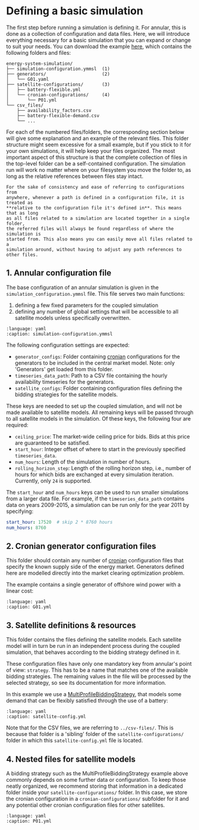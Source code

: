 # Defining a basic simulation

The first step before running a simulation is defining it. For annular, this is
done as a collection of configuration and data files. Here, we will introduce
everything necessary for a basic simulation that you can expand or change to
suit your needs. You can download the example [here](example.com/download),
which contains the following folders and files:

```
energy-system-simulation/
├── simulation-configuration.ymmsl  (1)
├── generators/                     (2)
│   └── G01.yaml
├── satellite-configurations/       (3)
│   ├── battery-flexible.yml
│   └── cronian-configurations/     (4)
│       └── P01.yml
└── csv_files/
    ├── availability_factors.csv
    ├── battery-flexible-demand.csv
    └── ...
```

For each of the numbered files/folders, the corresponding section below will
give some explanation and an example of the relevant files. This folder
structure might seem excessive for a small example, but if you stick to it for
your own simulations, it will help keep your files organized. The most important
aspect of this structure is that the complete collection of files in the
top-level folder can be a self-contained configuration. The simulation run will
work no matter where on your filesystem you move the folder to, as long as the
relative references between files stay intact.

```{admonition} Paths must be relative
For the sake of consistency and ease of referring to configurations from
anywhere, whenever a path is defined in a configuration file, it is treated as
**relative to the configuration file it's defined in**. This means that as long
as all files related to a simulation are located together in a single folder,
the referred files will always be found regardless of where the simulation is
started from. This also means you can easily move all files related to a
simulation around, without having to adjust any path references to other files.
```

## 1. Annular configuration file

The base configuration of an annular simulation is given in the
`simulation_configuration.ymmsl` file. This file serves two main functions:

1. defining a few fixed parameters for the coupled simulation
2. defining any number of global settings that will be accessible to all
   satellite models unless specifically overwritten.

```{literalinclude} example-project/simulation-configuration.ymmsl
:language: yaml
:caption: simulation-configuration.ymmsl
```

The following configuration settings are expected:

- `generator_configs`: Folder containing [cronian] configurations for the generators
  to be included in the central market model. Note: only 'Generators' get loaded
  from this folder.
- `timeseries_data_path`: Path to a CSV file containing the hourly availability
  timeseries for the generators.
- `satellite_configs`: Folder containing configuration files defining the
  bidding strategies for the satellite models.

These keys are needed to set up the coupled simulation, and will not be made
available to satellite models. All remaining keys will be passed through to all
satellite models in the simulation. Of these keys, the following four are
required:

- `ceiling_price`: The market-wide ceiling price for bids. Bids at this price
  are guaranteed to be satisfied.
- `start_hour`: Integer offset of where to start in the previously specified
  `timeseries_data`.
- `num_hours`: Length of the simulation in number of hours.
- `rolling_horizon_step`: Length of the rolling horizon step, i.e., number of
  hours for which bids are exchanged at every simulation iteration. Currently,
  only `24` is supported.

The `start_hour` and `num_hours` keys can be used to run smaller simulations
from a larger data file. For example, if the `timeseries_data_path` contains
data on years 2009-2015, a simulation can be run only for the year 2011 by
specifying:

```yaml
start_hour: 17520  # skip 2 * 8760 hours
num_hours: 8760
```

## 2. Cronian generator configuration files

This folder should contain any number of [cronian] configuration files
that specify the known supply side of the energy market. Generators defined here
are modelled directly into the market clearing optimization problem.

The example contains a single generator of offshore wind power with a linear cost:

```{literalinclude} example-project/generators/G01.yml
:language: yaml
:caption: G01.yml
```

## 3. Satellite definitions & resources

This folder contains the files defining the satellite models. Each satellite
model will in turn be run in an independent process during the coupled
simulation, that behaves according to the bidding strategy defined in it.

These configuration files have only one mandatory key from annular's point of
view: `strategy`. This has to be a name that matches one of the available
bidding strategies. The remaining values in the file will be processed by the
selected strategy, so see its documentation for more information.

In this example we use a [MultiProfileBiddingStrategy], that models some demand
that can be flexibly satisfied through the use of a battery:

```{literalinclude} example-project/satellite-configurations/satellite-config.yml
:language: yaml
:caption: satellite-config.yml
```

Note that for the CSV files, we are referring to `../csv-files/`. This is
because that folder is a 'sibling' folder of the `satellite-configurations/`
folder in which this `satellite-config.yml` file is located.

## 4. Nested files for satellite models

A bidding strategy such as the MultiProfileBiddingStrategy example above
commonly depends on some further data or configuration. To keep those neatly
organized, we recommend storing that information in a dedicated folder inside
your `satellite-configurations/` folder. In this case, we store the cronian
configuration in a `cronian-configurations/` subfolder for it and any potential
other cronian configuration files for other satellites.

```{literalinclude} example-project/satellite-configurations/cronian-configurations/P01.yml
:language: yaml
:caption: P01.yml
```


<!-- References -->

[cronian]: https://cronian.readthedocs.io/stable
[MultiProfileBiddingStrategy]: annular.satellite_model.MultiProfileBiddingStrategy
